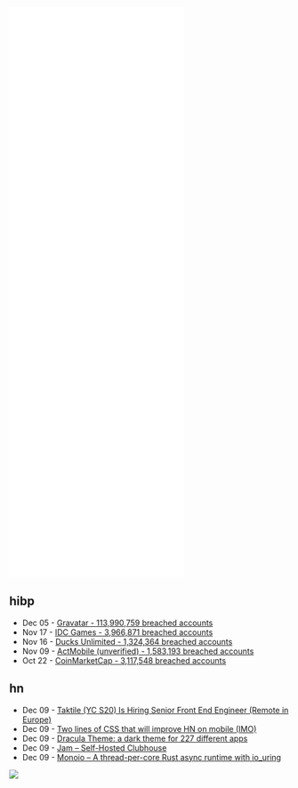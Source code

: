 ![Metrics](https://raw.githubusercontent.com/phixion/phixion/master/metrics.svg)

## hibp

<!--
for https://github.com/phixion/phixion/blob/main/.github/workflows/feeds.yml
-->
<!--START_SECTION:haveibeenpwnd-->
- Dec 05 - [Gravatar - 113,990,759 breached accounts](https://haveibeenpwned.com/PwnedWebsites#Gravatar)
- Nov 17 - [IDC Games - 3,966,871 breached accounts](https://haveibeenpwned.com/PwnedWebsites#IDCGames)
- Nov 16 - [Ducks Unlimited - 1,324,364 breached accounts](https://haveibeenpwned.com/PwnedWebsites#DucksUnlimited)
- Nov 09 - [ActMobile (unverified) - 1,583,193 breached accounts](https://haveibeenpwned.com/PwnedWebsites#ActMobile)
- Oct 22 - [CoinMarketCap - 3,117,548 breached accounts](https://haveibeenpwned.com/PwnedWebsites#CoinMarketCap)
<!--END_SECTION:haveibeenpwnd-->

## hn

<!--
for https://github.com/phixion/phixion/blob/main/.github/workflows/feeds.yml
-->
<!--START_SECTION:hn-->
- Dec 09 - [Taktile (YC S20) Is Hiring Senior Front End Engineer (Remote in Europe)](https://www.ycombinator.com/companies/taktile/jobs/3zSNBYP-senior-frontend-developer-f-m-d)
- Dec 09 - [Two lines of CSS that will improve HN on mobile (IMO)](https://tdinh.notion.site/The-2-lines-of-CSS-that-will-improve-HN-on-mobile-cc7521e476ae487180e94e8dd4275c80)
- Dec 09 - [Dracula Theme: a dark theme for 227 different apps](https://draculatheme.com)
- Dec 09 - [Jam – Self-Hosted Clubhouse](https://github.com/jam-systems/jam)
- Dec 09 - [Monoio – A thread-per-core Rust async runtime with io_uring](https://github.com/bytedance/monoio)
<!--END_SECTION:hn-->

<!--
for https://yhype.me
-->
![](https://hit.yhype.me/github/profile?user_id=13013670)
